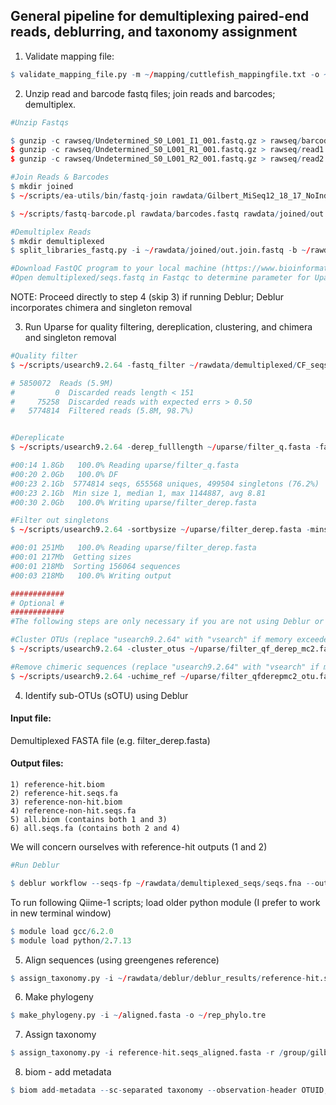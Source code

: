 
## General pipeline for demultiplexing paired-end reads, deblurring, and taxonomy assignment

1) Validate mapping file:


```R
$ validate_mapping_file.py -m ~/mapping/cuttlefish_mappingfile.txt -o ~/mapping/validate_mappingfile
```

2) Unzip read and barcode fastq files; join reads and barcodes; demultiplex.


```R
#Unzip Fastqs

$ gunzip -c rawseq/Undetermined_S0_L001_I1_001.fastq.gz > rawseq/barcodes.fastq &&
$ gunzip -c rawseq/Undetermined_S0_L001_R1_001.fastq.gz > rawseq/read1.fastq &&
$ gunzip -c rawseq/Undetermined_S0_L001_R2_001.fastq.gz > rawseq/read2.fastq

#Join Reads & Barcodes
$ mkdir joined
$ ~/scripts/ea-utils/bin/fastq-join rawdata/Gilbert_MiSeq12_18_17_NoIndex_L001_R1_001.fastq ~/rawdata/Gilbert_MiSeq12_18_17_NoIndex_L001_R2_001.fastq -o ~/rawdata/joined/out.%.fastq > ~/rawdata/joined/out.stats.txt

$ ~/scripts/fastq-barcode.pl rawdata/barcodes.fastq rawdata/joined/out.join.fastq > rawdata/joined/out.barcodes.fastq

#Demultiplex Reads
$ mkdir demultiplexed
$ split_libraries_fastq.py -i ~/rawdata/joined/out.join.fastq -b ~/rawdata/joined/out.barcodes.fastq -m ~/mapping/cuttlefish_mappingfile.txt -o ~/rawdata/demultiplexed/cuttlefish_demux_seqs --barcode_type=12 --max_barcode_errors=0 --store_demultiplexed_fastq

#Download FastQC program to your local machine (https://www.bioinformatics.babraham.ac.uk/projects/fastqc/)
#Open demultiplexed/seqs.fastq in Fastqc to determine parameter for Uparse

```

NOTE: Proceed directly to step 4 (skip 3) if running Deblur; Deblur incorporates chimera and singleton removal

3) Run Uparse for quality filtering, dereplication, clustering, and chimera and singleton removal


```R
#Quality filter
$ ~/scripts/usearch9.2.64 -fastq_filter ~/rawdata/demultiplexed/CF_seqs/seqs.fastq -fastq_maxee 0.5 -fastq_trunclen 151 -fastaout ~/rawdata/uparse/filter_q.fasta -fastqout ~/rawdata/uparse/filter_q.fastq

# 5850072  Reads (5.9M)                    
#         0  Discarded reads length < 151
#     75258  Discarded reads with expected errs > 0.50
#   5774814  Filtered reads (5.8M, 98.7%)


#Dereplicate
$ ~/scripts/usearch9.2.64 -derep_fulllength ~/uparse/filter_q.fasta -fastaout ~/uparse/filter_derep.fasta -sizeout

#00:14 1.8Gb   100.0% Reading uparse/filter_q.fasta
#00:20 2.0Gb   100.0% DF                           
#00:23 2.1Gb  5774814 seqs, 655568 uniques, 499504 singletons (76.2%)
#00:23 2.1Gb  Min size 1, median 1, max 1144887, avg 8.81
#00:30 2.0Gb   100.0% Writing uparse/filter_derep.fasta

#Filter out singletons 
$ ~/scripts/usearch9.2.64 -sortbysize ~/uparse/filter_derep.fasta -minsize 2 -fastaout ~/uparse/filter_derep_nosingletons.fasta

#00:01 251Mb   100.0% Reading uparse/filter_derep.fasta
#00:01 217Mb  Getting sizes                            
#00:01 218Mb  Sorting 156064 sequences
#00:03 218Mb   100.0% Writing output

############
# Optional # 
############
#The following steps are only necessary if you are not using Deblur or DADA2

#Cluster OTUs (replace "usearch9.2.64" with "vsearch" if memory exceeded)
$ ~/scripts/usearch9.2.64 -cluster_otus ~/uparse/filter_qf_derep_mc2.fasta -otus ~/uparse/filter_qfderepmc2_otu.fasta -relabel OTU_ -sizeout -uparseout ~/uparse/results.txt

#Remove chimeric sequences (replace "usearch9.2.64" with "vsearch" if memory exceeded)
$ ~/scripts/usearch9.2.64 -uchime_ref ~/uparse/filter_qfderepmc2_otu.fasta -db ~/gg_13_8_otus/rep_set/97_otus.fasta
```

4) Identify sub-OTUs (sOTU) using Deblur

#### Input file:
Demultiplexed FASTA file (e.g. filter_derep.fasta)

#### Output files:
    1) reference-hit.biom
    2) reference-hit.seqs.fa
    3) reference-non-hit.biom
    4) reference-non-hit.seqs.fa
    5) all.biom (contains both 1 and 3)
    6) all.seqs.fa (contains both 2 and 4)

We will concern ourselves with reference-hit outputs (1 and 2)


```R
#Run Deblur

$ deblur workflow --seqs-fp ~/rawdata/demultiplexed_seqs/seqs.fna --output-dir ~/rawdata/deblur/deblur_results -t 150


```

To run following Qiime-1 scripts; load older python module (I prefer to work in new terminal window)


```R
$ module load gcc/6.2.0
$ module load python/2.7.13
```

5) Align sequences (using greengenes reference)


```R
$ assign_taxonomy.py -i ~/rawdata/deblur/deblur_results/reference-hit.seqs.fa -t ~/gg_13_8_otus/rep_set_aligned/85_otus.pynast.fasta -o align
```

6) Make phylogeny


```R
$ make_phylogeny.py -i ~/aligned.fasta -o ~/rep_phylo.tre
```

7) Assign taxonomy


```R
$ assign_taxonomy.py -i reference-hit.seqs_aligned.fasta -r /group/gilbert-lab/Lutz/Cuttlefish/2017_Experiment/gg_13_8_otus/rep_set/97_otus.fasta -t /group/gilbert-lab/Lutz/Cuttlefish/2017_Experiment/gg_13_8_otus/taxonomy/97_otu_taxonomy.txt
```

8) biom - add metadata


```R
$ biom add-metadata --sc-separated taxonomy --observation-header OTUID,taxonomy --observation-metadata-fp /group/gilbert-lab/Lutz/Cuttlefish/2017_Experiment/rawdata/deblur/deblur_results/align/uclust_assigned_taxonomy/reference-hit.seqs_aligned_tax_assignments.txt -i /group/gilbert-lab/Lutz/Cuttlefish/2017_Experiment/rawdata/deblur/deblur_results/reference-hit.biom -o /group/gilbert-lab/Lutz/Cuttlefish/2017_Experiment/rawdata/deblur/deblur_results/Final_biom/Cuttlefish_deblur.biom
```
